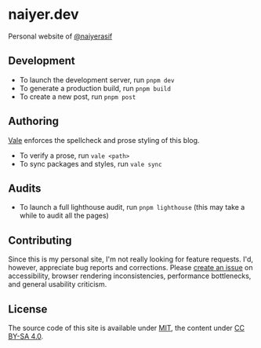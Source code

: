 # naiyer.dev

Personal website of [@naiyerasif](https://github.com/naiyerasif)

## Development

- To launch the development server, run `pnpm dev` 
- To generate a production build, run `pnpm build`
- To create a new post, run `pnpm post`

## Authoring

[Vale](https://vale.sh) enforces the spellcheck and prose styling of this blog.

- To verify a prose, run `vale <path>`
- To sync packages and styles, run `vale sync`

## Audits

- To launch a full lighthouse audit, run `pnpm lighthouse` (this may take a while to audit all the pages)

## Contributing

Since this is my personal site, I'm not really looking for feature requests. I'd, however, appreciate bug reports and corrections. Please [create an issue](https://github.com/naiyerasif/naiyer.dev/issues/new) on accessibility, browser rendering inconsistencies, performance bottlenecks, and general usability criticism.

## License

The source code of this site is available under [MIT](./LICENSE.md), the content under [CC BY-SA 4.0](https://creativecommons.org/licenses/by-sa/4.0/).
